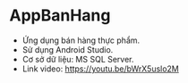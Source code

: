 # AppBanHang
- Ứng dụng bán hàng thực phẩm.
- Sử dụng Android Studio.
- Cơ sở dữ liệu: MS SQL Server.
- Link video: https://youtu.be/bWrX5uslo2M

